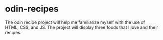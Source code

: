 # odin-recipes
The odin recipe project will help me familiarize myself with the use of HTML, CSS, and JS. The project will display three foods that I love and their recipes.